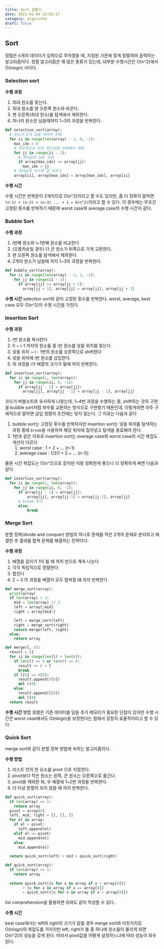 ```yaml
---
title: Sort 겉핥기
date: 2021-01-04 12:01:17
category: algorithm
draft: false
---
```


## Sort

정렬은 n개의 데이터가 입력으로 주어졌을 때, 지정된 기준에 맞게 정렬하여 출력하는 알고리즘이다. 정렬 알고리즘은 꽤 많은 종류가 있는데, 대부분 수행시간은 O(n^2)에서 O(nlogn) 사이다. 

### Selection sort

**수행 과정**

1. 최대 원소를 찾는다.
2. 최대 원소를 맨 오른쪽 원소와 바꾼다.
3. 맨 오른쪽(최대 원소)를 탐색에서 제외한다.
4. 하나의 원소만 남을때까지 1~3의 과정을 반복한다.

```python
def selection_sort(array):
  # 원소가 1개 남을 때까지 반복
  for ii in range(len(array) - 1, 0, -1):
    max_idx = 0
    # 최우측으로 바꾼 횟수만큼 반복에서 제외
    for jj in range(ii - 1):
      # 최대값의 idx 저장
      if array[max_idx] <= array[jj]:
        max_idx = jj
    # 최대값과 마지막 값 바꾸기
    array[ii], array[max_idx] = array[max_idx], array[ii]
```

**수행 시간**

수행 시간은 반복문이 2개이므로 O(n^2)이라고 할 수도 있지만, 좀 더 정확히 말하면 `(n-1) + (n-2) + (n-3) ... + 1 = O(n^2)`이라고 할 수 있다. 이 경우에는 무조건 고정된 횟수를 반복하기 때문에 worst case와 average case의 수행 시간이 같다.

### Bubble Sort

**수행 과정**

1. i번째 원소와 i+1번째 원소를 비교한다
2. (오름차순일 경우) 더 큰 원소가 뒤쪽으로 가게 교환한다.
3. 맨 오른쪽 원소를 탐색에서 제외한다
4. 2개의 원소가 남을때 까지 1~3의 과정을 반복한다.

```python
def bubble_sort(array):
  for ii in range(len(array) - 1, 1, -1):
    for jj in range(ii - 1):
      if array[jj] >= array[jj + 1]:
        array[jj + 1], array[jj] = array[jj], array[jj + 1]
```

**수행 시간**
selection sort와 같이 고정된 횟수를 반복한다. worst, average, best case 모두 O(n^2)의 수행 시간을 가진다.

### Insertion Sort

**수행 과정**

1. i번 원소를 복사한다
2. 0 ~ i-1 까지의 원소들 중 i번 원소를 넣을 위치를 찾는다
3. 넣을 위치 ~ i - 1번의 원소를 오른쪽으로 shift한다
4. 넣을 위치에 i번 원소를 삽입한다.
5. 위 과정을 i가 배열의 크기가 될때 까지 반복한다.

```python
def insertion_sort(array):
  for ii in range(1, len(array)):
    for jj in range(ii, 0, -1):
      if array[jj - 1] > array[jj]:
        array[jj], array[jj - 1] = array[jj - 1], array[jj]
```
코드가 버블소트와 유사하게 나왔는데, 1~4번 과정을 수행하는 중, shift하는 것의 구현을 bubble sort처럼 좌우를 교환하는 방식으로 구현했기 때문인데, 이렇게되면 아주 구체적으로 말하면 삽입 정렬의 조건에는 맞지 않는다. 그 이유는 다음과 같다

1. bubble sort는 고정된 횟수를 반복하지만 insertion sort는 넣을 위치를 탐색하는 과정 중에 `break`을 사용하여 해당 위치에 집어넣고 탐색을 종료해야 한다.
2. 1번과 같은 이유로 insertion sort는 average case와 worst case의 시간 복잡도 게산이 다르다 
   1. worst case : 1 + 2 + ... (n-1)
   2. average case : 1/2(1 + 2 + ... (n-1))

물론 시간 복잡도는 O(n^2)으로 같지만 이왕 정확한게 좋으니 더 정확하게 짜면 다음과 같다

```python
def insertion_sort(array):
  for ii in range(1, len(array)):
    for jj in range(ii, 0, -1):
      if array[jj - 1] > array[jj]:
          array[jj], array[jj-1] = array[jj-1], array[jj]
      # break 추가
      else:
          break
```

### Merge Sort

분할 정복(divide and conquer) 방법의 하나로 문제를 작은 2개의 문제로 분리하고 해결한 후 결과를 합쳐 문제를 해결하는 전략이다.

**수행 과정**
1. 배열을 길이가 1이 될 때 까지 반으로 계속 나눈다
2. 각각 독립적으로 정렬한다
3. 합친다
4. 2 ~ 3 의 과정을 배열이 모두 합쳐질 떄 까지 반복한다

```python
def merge_sort(array):
  print(array)
  if len(array) > 1:
    mid = len(array) // 2
    left = array[:mid]
    right = array[mid:]

    left = merge_sort(left)
    right = merge_sort(right)
    return merge(left, right)
  else:
    return array

def merge(l, r):
  result = []
  for ii in range(len(l) + len(r)):
    if len(l) == 0 or len(r) == 0:
      result += r + l
      break
    if l[0] >= r[0]:
      result.append(r[0])
      del r[0]
    else:
      result.append(l[0])
      del l[0]
  return result
```

**수행 시간**
병합 정렬은 기존 데이터를 담을 추가 메모리가 필요한 단점이 있지만 수행 시간은 worst case에서도 O(nlogn)을 보장한다는 점에서 굉장히 효율적이라고 할 수 있다.

### Quick Sort

merge sort와 같이 분할 정복 방법에 속하는 알고리즘이다.

**수행 방법**
1. 리스트 안의 한 요소를 pivot 으로 지정한다.
2. pivot보다 작은 원소는 왼쪽, 큰 원소는 오른쪽으로 옮긴다.
3. pivot을 제외한 좌, 우 배열에 1~2번 과정을 반복한다.
4. 더 이상 분할이 되지 않을 때 까지 반복한다.

```python
def quick_sort(array):
  if len(array) <= 1:
    return array
  pivot = array[0]
  left, mid, right = [], [], []
  for el in array:
    if el < pivot:
      left.append(el)
    elif el == pivot:
      mid.append(el)
    else:
      mid.append(el)
  
  return quick_sort(left) + mid + quick_sort(right)
```

```python
def quick_sort(array):
  if len(array) <= 1:
    return array
  
  return quick_sort([x for x in array if x < array[0]])
        + [x for x in array if x == array[0]]
        + quick_sort([x for x in array if x > array[0]])
```

list comprehension을 활용하면 위와도 같이 작성할 수 있다.

**수행 시간**

best case에서는 left와 right의 크기가 같을 경우 merge sort와 마찬가지로 O(nlogn)의 복잡도를 가지지만 left, right가 둘 중 하나에 원소들이 몰리게 되면 O(n^2)의 성능을 갖게 된다. 따라서 pivot값을 어떻게 설정하느냐에 따라 성능이 좌우된다.